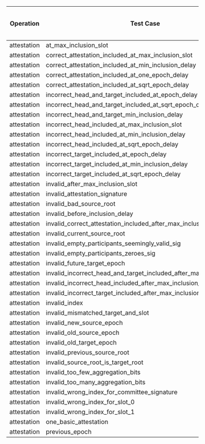 | Operation | Test Case | Read Pre-State SSZ | Deserialize Pre-State SSZ | Read Operation Input | Process | Merkleize | Commit | Total Cycles | Execution Time |
|-----------|-----------|--------------------|---------------------------|----------------------|---------|-----------|--------|--------------|----------------|
attestation | at_max_inclusion_slot | 264371 | 18697243 | 22183 | 2074037 | 237566908 | 1012 | 258629892 | 6.304391208s |
attestation | correct_attestation_included_at_max_inclusion_slot | 264367 | 18696661 | 22183 | 2073866 | 237557349 | 1012 | 258619576 | 6.35541125s |
attestation | correct_attestation_included_at_min_inclusion_delay | 264367 | 18696661 | 22183 | 2073853 | 237557349 | 1012 | 258619563 | 6.303937583s |
attestation | correct_attestation_included_at_one_epoch_delay | 264367 | 18696661 | 22183 | 2073866 | 237557349 | 1012 | 258619576 | 6.32021225s |
attestation | correct_attestation_included_at_sqrt_epoch_delay | 264367 | 18696661 | 22183 | 2073853 | 237557349 | 1012 | 258619563 | 6.419347s |
attestation | incorrect_head_and_target_included_at_epoch_delay | 264367 | 18696661 | 22183 | 2073866 | 237557349 | 1012 | 258619576 | 6.296978459s |
attestation | incorrect_head_and_target_included_at_sqrt_epoch_delay | 264367 | 18696661 | 22183 | 2073853 | 237557349 | 1012 | 258619563 | 6.316156083s |
attestation | incorrect_head_and_target_min_inclusion_delay | 264367 | 18696661 | 22183 | 2073853 | 237557349 | 1012 | 258619563 | 6.362381875s |
attestation | incorrect_head_included_at_max_inclusion_slot | 264367 | 18696661 | 22183 | 2073866 | 237557349 | 1012 | 258619576 | 6.372130375s |
attestation | incorrect_head_included_at_min_inclusion_delay | 264367 | 18696661 | 22183 | 2073853 | 237557349 | 1012 | 258619563 | 6.395159458s |
attestation | incorrect_head_included_at_sqrt_epoch_delay | 264367 | 18696661 | 22183 | 2073853 | 237557349 | 1012 | 258619563 | 6.370251334s |
attestation | incorrect_target_included_at_epoch_delay | 264367 | 18696661 | 22183 | 2073866 | 237557349 | 1012 | 258619576 | 6.368326542s |
attestation | incorrect_target_included_at_min_inclusion_delay | 264367 | 18696661 | 22183 | 2073853 | 237557349 | 1012 | 258619563 | 6.312905917s |
attestation | incorrect_target_included_at_sqrt_epoch_delay | 264367 | 18696661 | 22183 | 2073853 | 237557349 | 1012 | 258619563 | 6.299827666s |
attestation | invalid_after_max_inclusion_slot | 264371 | 18697243 | 22183 | 2072487 | 237566908 | 1012 | 258628342 | 6.364321459s |
attestation | invalid_attestation_signature | 264367 | 18696661 | 22183 | 2073853 | 237557349 | 1012 | 258619563 | 6.306389958s |
attestation | invalid_bad_source_root | 264367 | 18696661 | 22183 | 2073853 | 237557349 | 1012 | 258619563 | 6.392823083s |
attestation | invalid_before_inclusion_delay | 264367 | 18696661 | 22183 | 2072320 | 237557349 | 1012 | 258618030 | 6.365926958s |
attestation | invalid_correct_attestation_included_after_max_inclusion_slot | 264367 | 18696661 | 22183 | 2072316 | 237557349 | 1012 | 258618026 | 6.357987709s |
attestation | invalid_current_source_root | 264367 | 18696661 | 22183 | 2073853 | 237557349 | 1012 | 258619563 | 6.349566542s |
attestation | invalid_empty_participants_seemingly_valid_sig | 264367 | 18696661 | 22183 | 2073853 | 237557349 | 1012 | 258619563 | 6.437030083s |
attestation | invalid_empty_participants_zeroes_sig | 264367 | 18696661 | 22183 | 2073853 | 237557349 | 1012 | 258619563 | 6.43610975s |
attestation | invalid_future_target_epoch | 264367 | 18696661 | 22183 | 2072316 | 237557349 | 1012 | 258618026 | 6.363031s |
attestation | invalid_incorrect_head_and_target_included_after_max_inclusion_slot | 264367 | 18696661 | 22183 | 2072316 | 237557349 | 1012 | 258618026 | 6.35357025s |
attestation | invalid_incorrect_head_included_after_max_inclusion_slot | 264367 | 18696661 | 22183 | 2072316 | 237557349 | 1012 | 258618026 | 6.440353625s |
attestation | invalid_incorrect_target_included_after_max_inclusion_slot | 264367 | 18696661 | 22183 | 2072316 | 237557349 | 1012 | 258618026 | 6.340861125s |
attestation | invalid_index | 264367 | 18696661 | 22183 | 2072381 | 237557349 | 1012 | 258618091 | 6.34460975s |
attestation | invalid_mismatched_target_and_slot | 264376 | 18697769 | 22183 | 2072601 | 237576461 | 1012 | 258638540 | 6.381400583s |
attestation | invalid_new_source_epoch | 264367 | 18696661 | 22183 | 2073853 | 237557349 | 1012 | 258619563 | 6.313740417s |
attestation | invalid_old_source_epoch | 264367 | 18696661 | 22183 | 2072316 | 237557349 | 1012 | 258618026 | 6.285180834s |
attestation | invalid_old_target_epoch | 264367 | 18696661 | 22183 | 2072316 | 237557349 | 1012 | 258618026 | 6.312894416s |
attestation | invalid_previous_source_root | 264367 | 18696661 | 22183 | 2073866 | 237557349 | 1012 | 258619576 | 6.331596916s |
attestation | invalid_source_root_is_target_root | 264367 | 18696661 | 22183 | 2073853 | 237557349 | 1012 | 258619563 | 6.339797417s |
attestation | invalid_too_few_aggregation_bits | 264367 | 18696661 | 22091 | 2073849 | 237557349 | 1012 | 258619467 | 6.300830792s |
attestation | invalid_too_many_aggregation_bits | 264367 | 18696661 | 22183 | 2073854 | 237557349 | 1012 | 258619564 | 6.343704083s |
attestation | invalid_wrong_index_for_committee_signature | 264367 | 18696661 | 22183 | 2072381 | 237557349 | 1012 | 258618091 | 6.313764125s |
attestation | invalid_wrong_index_for_slot_0 | 264367 | 18696661 | 22183 | 2072381 | 237557349 | 1012 | 258618091 | 6.356289292s |
attestation | invalid_wrong_index_for_slot_1 | 264367 | 18696661 | 22183 | 2072381 | 237557349 | 1012 | 258618091 | 6.374843833s |
attestation | one_basic_attestation | 264367 | 18696661 | 22183 | 2073853 | 237557349 | 1012 | 258619563 | 6.368154292s |
attestation | previous_epoch | 264371 | 18697243 | 22183 | 2074037 | 237566908 | 1012 | 258629892 | 6.378099042s |
